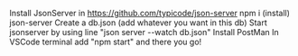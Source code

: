 Install JsonServer in https://github.com/typicode/json-server
npm i (install) json-server
Create a db.json (add whatever you want in this db)
Start jsonserver by using line "json server  --watch db.json"
Install PostMan
In VSCode terminal add "npm start" and there you go!
